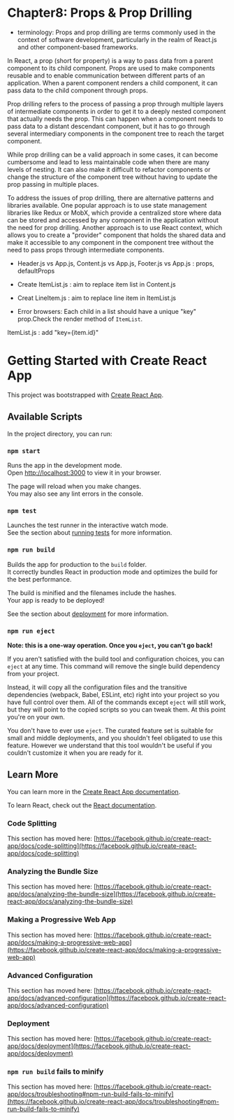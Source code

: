 # Chapter8: Props & Prop Drilling
- terminology: 
Props and prop drilling are terms commonly used in the context of software development, particularly in the realm of React.js and other component-based frameworks.

In React, a prop (short for property) is a way to pass data from a parent component to its child component. Props are used to make components reusable and to enable communication between different parts of an application. When a parent component renders a child component, it can pass data to the child component through props.

Prop drilling refers to the process of passing a prop through multiple layers of intermediate components in order to get it to a deeply nested component that actually needs the prop. This can happen when a component needs to pass data to a distant descendant component, but it has to go through several intermediary components in the component tree to reach the target component.

While prop drilling can be a valid approach in some cases, it can become cumbersome and lead to less maintainable code when there are many levels of nesting. It can also make it difficult to refactor components or change the structure of the component tree without having to update the prop passing in multiple places.

To address the issues of prop drilling, there are alternative patterns and libraries available. One popular approach is to use state management libraries like Redux or MobX, which provide a centralized store where data can be stored and accessed by any component in the application without the need for prop drilling. Another approach is to use React context, which allows you to create a "provider" component that holds the shared data and make it accessible to any component in the component tree without the need to pass props through intermediate components.

- Header.js vs App.js, Content.js vs App.js, Footer.js vs App.js : props, defaultProps

- Create ItemList.js : aim to replace item list in Content.js

- Creat LineItem.js : aim to replace line item in ItemList.js


- Error browsers: Each child in a list should have a unique "key" prop.Check the render method of `ItemList`. 

ItemList.js : add  "key={item.id}"


# Getting Started with Create React App

This project was bootstrapped with [Create React App](https://github.com/facebook/create-react-app).

## Available Scripts

In the project directory, you can run:

### `npm start`

Runs the app in the development mode.\
Open [http://localhost:3000](http://localhost:3000) to view it in your browser.

The page will reload when you make changes.\
You may also see any lint errors in the console.

### `npm test`

Launches the test runner in the interactive watch mode.\
See the section about [running tests](https://facebook.github.io/create-react-app/docs/running-tests) for more information.

### `npm run build`

Builds the app for production to the `build` folder.\
It correctly bundles React in production mode and optimizes the build for the best performance.

The build is minified and the filenames include the hashes.\
Your app is ready to be deployed!

See the section about [deployment](https://facebook.github.io/create-react-app/docs/deployment) for more information.

### `npm run eject`

**Note: this is a one-way operation. Once you `eject`, you can't go back!**

If you aren't satisfied with the build tool and configuration choices, you can `eject` at any time. This command will remove the single build dependency from your project.

Instead, it will copy all the configuration files and the transitive dependencies (webpack, Babel, ESLint, etc) right into your project so you have full control over them. All of the commands except `eject` will still work, but they will point to the copied scripts so you can tweak them. At this point you're on your own.

You don't have to ever use `eject`. The curated feature set is suitable for small and middle deployments, and you shouldn't feel obligated to use this feature. However we understand that this tool wouldn't be useful if you couldn't customize it when you are ready for it.

## Learn More

You can learn more in the [Create React App documentation](https://facebook.github.io/create-react-app/docs/getting-started).

To learn React, check out the [React documentation](https://reactjs.org/).

### Code Splitting

This section has moved here: [https://facebook.github.io/create-react-app/docs/code-splitting](https://facebook.github.io/create-react-app/docs/code-splitting)

### Analyzing the Bundle Size

This section has moved here: [https://facebook.github.io/create-react-app/docs/analyzing-the-bundle-size](https://facebook.github.io/create-react-app/docs/analyzing-the-bundle-size)

### Making a Progressive Web App

This section has moved here: [https://facebook.github.io/create-react-app/docs/making-a-progressive-web-app](https://facebook.github.io/create-react-app/docs/making-a-progressive-web-app)

### Advanced Configuration

This section has moved here: [https://facebook.github.io/create-react-app/docs/advanced-configuration](https://facebook.github.io/create-react-app/docs/advanced-configuration)

### Deployment

This section has moved here: [https://facebook.github.io/create-react-app/docs/deployment](https://facebook.github.io/create-react-app/docs/deployment)

### `npm run build` fails to minify

This section has moved here: [https://facebook.github.io/create-react-app/docs/troubleshooting#npm-run-build-fails-to-minify](https://facebook.github.io/create-react-app/docs/troubleshooting#npm-run-build-fails-to-minify)
